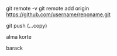 git remote -v
git remote add origin https://github.com/username/reponame.git

git push (...copy)


alma
korte

barack
